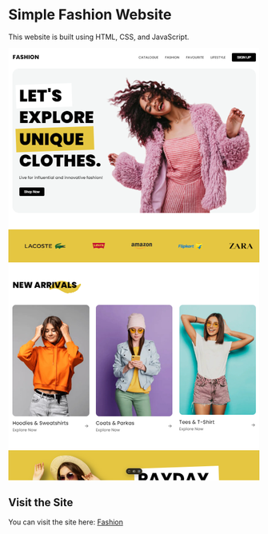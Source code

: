 # Simple Fashion Website

This website is built using HTML, CSS, and JavaScript.

![Technologies Used: HTML/CSS/JS](Fashion.png)

## Visit the Site

You can visit the site here: [Fashion](https://simple-site-fashion.vercel.app/)
